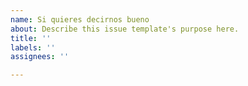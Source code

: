 ```yaml
---
name: Si quieres decirnos bueno
about: Describe this issue template's purpose here.
title: ''
labels: ''
assignees: ''

---
```



